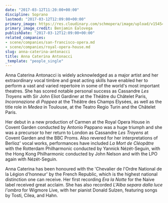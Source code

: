 ```yaml
---
date: "2017-03-12T11:20:00+00:00"
discipline: Soprano
lastmod: "2017-03-12T12:09:00+00:00"
primary_image: https://res.cloudinary.com/schmopera/image/upload/v1545409169/media/webhook-uploads/1489317598813/2017-03-12---ANTONACCI_Anna-Caterina_Photo-Benjamin-Ealovega-.jpg.jpg
primary_image_credit: Benjamin Ealovega
publishDate: "2017-03-12T12:09:00+00:00"
related_companies:
- scene/companies/san-francisco-opera.md
- scene/companies/royal-opera-house.md
slug: anna-caterina-antonacci
title: Anna Caterina Antonacci
_template: "people_single"
---
```


Anna Caterina Antonacci is widely acknowledged as a major artist and her extraordinary vocal timbre and great acting skills have enabled her to perform a vast and varied repertoire in some of the world's most important theatres. She has scored notable personal success as Cassandre *Les Troyens* with Sir John Eliot Gardiner at the Théâtre du Châtelet Paris, *Incoronazione di Poppea* at the Théâtre des Champs Elysées, as well as the title role in *Medea* in Toulouse, at the Teatro Regio Turin and the Châtelet Paris.

Her debut in a new production of Carmen at the Royal Opera House in Covent Garden conducted by Antonio Pappano was a huge triumph and she was a precursor to her return to London as Cassandre *Les Troyens* at Covent Garden and the BBC Proms. Also revered for her interpretations of Berlioz' vocal works, performances have included *La Mort de Cléopâtre* with the Rotterdam Philharmonic conducted by Yannick Nézét-Seguin, with the Hong Kong Philharmonic conducted by John Nelson and with the LPO again with Nézét-Seguin.

Anna Caterina has been honoured with the 'Chevalier de l'Ordre National de la Légion d'honneur' by the French Republic, which is the highest national distinction one can receive. Her first recording *Era la Notte* for the Naive label received great acclaim. She has also recorded *L'Alba separa dalla luce l'ombra* for Wigmore Live, with her pianist Donald Sulzen, featuring songs by Tosti, Cilea, and Hahn.
